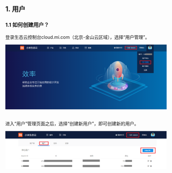 ## 1. 用户
### 1.1 如何创建用户？
登录生态云控制台cloud.mi.com（北京-金山云区域），选择“用户管理”。  
  
![ ](/UserMgmt-1.png)  
  
进入“用户”管理页面之后，选择“创建新用户”，即可创建新的用户。  
  
![ ](/UserMgmt-2.png)  
